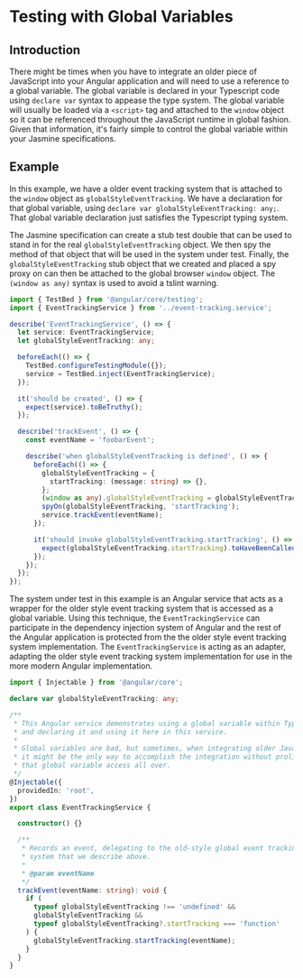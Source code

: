 # Testing with Global Variables

## Introduction

There might be times when you have to integrate an older piece of JavaScript into your Angular application and will need to use a reference to a global variable. The global variable is declared in your Typescript code using `declare var` syntax to appease the type system. The global variable will usually be loaded via a `<script>` tag and attached to the `window` object so it can be referenced throughout the JavaScript runtime in global fashion. Given that information, it's fairly simple to control the global variable within your Jasmine specifications.

## Example

In this example, we have a older event tracking system that is attached to the `window` object as `globalStyleEventTracking`. We have a declaration for that global variable, using `declare var globalStyleEventTracking: any;`. That global variable declaration just satisfies the Typescript typing system. 

The Jasmine specification can create a stub test double that can be used to stand in for the real `globalStyleEventTracking` object. We then spy the method of that object that will be used in the system under test. Finally, the `globalStyleEventTracking` stub object that we created and placed a spy proxy on can then be attached to the global browser `window` object. The `(window as any)` syntax is used to avoid a tslint warning.

```typescript
import { TestBed } from '@angular/core/testing';
import { EventTrackingService } from '../event-tracking.service';

describe('EventTrackingService', () => {
  let service: EventTrackingService;
  let globalStyleEventTracking: any;

  beforeEach(() => {
    TestBed.configureTestingModule({});
    service = TestBed.inject(EventTrackingService);
  });

  it('should be created', () => {
    expect(service).toBeTruthy();
  });

  describe('trackEvent', () => {
    const eventName = 'foobarEvent';

    describe('when globalStyleEventTracking is defined', () => {
      beforeEach(() => {
        globalStyleEventTracking = {
          startTracking: (message: string) => {},
        };
        (window as any).globalStyleEventTracking = globalStyleEventTracking;
        spyOn(globalStyleEventTracking, 'startTracking');
        service.trackEvent(eventName);
      });

      it('should invoke globalStyleEventTracking.startTracking', () => {
        expect(globalStyleEventTracking.startTracking).toHaveBeenCalledWith(eventName);
      });
    });
  });
});
```

The system under test in this example is an Angular service that acts as a wrapper for the older style event tracking system that is accessed as a global variable. Using this technique, the `EventTrackingService` can participate in the dependency injection system of Angular and the rest of the Angular application is protected from the the older style event tracking system implementation. The `EventTrackingService` is acting as an adapter, adapting the older style event tracking system implementation for use in the more modern Angular implementation.


```typescript
import { Injectable } from '@angular/core';

declare var globalStyleEventTracking: any;

/**
 * This Angular service demonstrates using a global variable within Typescript
 * and declaring it and using it here in this service.
 *
 * Global variables are bad, but sometimes, when integrating older JavaScript,
 * it might be the only way to accomplish the integration without proliferating
 * that global variable access all over.
 */
@Injectable({
  providedIn: 'root',
})
export class EventTrackingService {

  constructor() {}

  /**
   * Records an event, delegating to the old-style global event tracking
   * system that we describe above.
   *
   * @param eventName
   */
  trackEvent(eventName: string): void {
    if (
      typeof globalStyleEventTracking !== 'undefined' &&
      globalStyleEventTracking &&
      typeof globalStyleEventTracking?.startTracking === 'function'
    ) {
      globalStyleEventTracking.startTracking(eventName);
    }
  }
}
```
